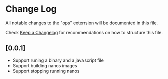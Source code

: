 # Change Log

All notable changes to the "ops" extension will be documented in this file.

Check [Keep a Changelog](http://keepachangelog.com/) for recommendations on how to structure this file.

## [0.0.1]

- Support runing a binary and a javascript file
- Support building nanos images
- Support stopping running nanos

